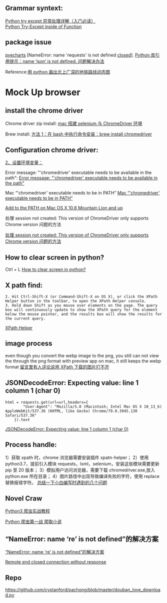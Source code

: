 ## Grammar syntext:

[Python try except 异常处理详解（入门必读）](http://c.biancheng.net/view/4599.html)   
[Python Try-Except inside of Function]()    

## package issue

[pyecharts](https://pyecharts.org/#/zh-cn/quickstart)
[NameError: name 'requests' is not defined [closed\]](https://stackoverflow.com/questions/26895371/nameerror-name-requests-is-not-defined).
[Python 库引用提示：name ‘json‘ is not defined. 问题解决办法](https://blog.csdn.net/qq_38161040/article/details/91410095)

Reference:[用 python 画出北上广深的地铁路线动态图](https://github.com/GlennOu66304/Data-Sciences/blob/Quantitative_trading/README.md)

# Mock Up browser

## install the chrome driver

Chrome driver zip install:
[mac 搭建 selenium 与 ChromeDriver 环境](https://www.jianshu.com/p/39716ea15d99)

Brew install:
[方法 1：在 bash 中执行命令安装：brew install chromedriver](https://blog.csdn.net/banshouqi4050/article/details/101650719?utm_medium=distribute.pc_relevant.none-task-blog-2~default~baidujs_title~default-0.pc_relevant_aa&spm=1001.2101.3001.4242.1&utm_relevant_index=3)

## Configuration chrome driver:

[2、设置环境变量：](https://blog.csdn.net/banshouqi4050/article/details/101650719?utm_medium=distribute.pc_relevant.none-task-blog-2~default~baidujs_title~default-0.pc_relevant_aa&spm=1001.2101.3001.4242.1&utm_relevant_index=3)

Error message: "'chromedriver' executable needs to be available in the path":
[Error message: "'chromedriver' executable needs to be available in the path"](https://stackoverflow.com/questions/29858752/error-message-chromedriver-executable-needs-to-be-available-in-the-path)

Mac “'chromedriver' executable needs to be in PATH”
[Mac “'chromedriver' executable needs to be in PATH”](https://www.cnblogs.com/LY-CC/p/11072241.html)

[Add to the PATH on Mac OS X 10.8 Mountain Lion and up](https://www.architectryan.com/2012/10/02/add-to-the-path-on-mac-os-x-mountain-lion/)

处理 session not created: This version of ChromeDriver only supports Chrome version 问题的方法

[处理 session not created: This version of ChromeDriver only supports Chrome version 问题的方法](https://blog.csdn.net/weixin_46308904/article/details/109306234)

## How to clear screen in python?

Ctrl + L
[How to clear screen in python?](https://www.geeksforgeeks.org/clear-screen-python/)

## X path find:

```
2. Hit Ctrl-Shift-X (or Command-Shift-X on OS X), or click the XPath Helper button in the toolbar, to open the XPath Helper console.
3. Hold down Shift as you mouse over elements on the page. The query box will continuously update to show the XPath query for the element below the mouse pointer, and the results box will show the results for the current query.
```

[XPath Helper](https://chrome.google.com/webstore/detail/xpath-helper/hgimnogjllphhhkhlmebbmlgjoejdpjl)

## image process

even though you convert the webp image to the png, you still can not view the
through the png format with preview app on mac, it still keeps the webp format
[留言里有人评论说用 XPath 下载的图片打不开](https://time.geekbang.org/column/article/76001)

## JSONDecodeError: Expecting value: line 1 column 1 (char 0)

```
html = requests.get(url=url,headers={
        "User-Agent": "Mozilla/5.0 (Macintosh; Intel Mac OS X 10_13_6) AppleWebKit/537.36 (KHTML, like Gecko) Chrome/79.0.3945.130 Safari/537.36"
    }).text
```

[JSONDecodeError: Expecting value: line 1 column 1 (char 0)](https://time.geekbang.org/column/article/76001)

## Process handle:

1）获取 xpath 时，chrome 浏览器需要安装插件 xpatn-helper；
2）使用 python3.7，提前引入模块 requests，lxml，selenium，安装这些模块需要更新 pip 至 20 版本；
3）模拟用户访问浏览器，需要下载 chromedriver.exe,放入 python.exe 所在目录；
4）图片路径中出现导致编译失败的字符，使用 replace 替换报错字符。
[总结一下小白编写时遇到的几个问题](https://time.geekbang.org/column/article/76001)

## Novel Craw

[Python3 爬虫实战教程](https://www.w3cschool.cn/python3/python3-enbl2pw9.html)

[Python 爬虫第一战 爬取小说](https://zhuanlan.zhihu.com/p/114591172)

## “NameError: name ‘re’ is not defined”的解决方案

[“NameError: name ‘re’ is not defined”的解决方案](https://blog.csdn.net/mathematican/article/details/118529036)

[Remote end closed connection without response](https://blog.csdn.net/m0_50061234/article/details/119542517)

## Repo

https://github.com/cystanford/pachong/blob/master/douban_love_download.py
